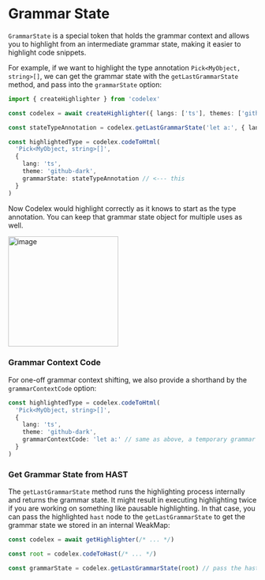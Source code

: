 # Grammar State

`GrammarState` is a special token that holds the grammar context and allows you to highlight from an intermediate grammar state, making it easier to highlight code snippets.

For example, if we want to highlight the type annotation `Pick<MyObject, string>[]`, we can get the grammar state with the `getLastGrammarState` method, and pass into the `grammarState` option:

```ts
import { createHighlighter } from 'codelex'

const codelex = await createHighlighter({ langs: ['ts'], themes: ['github-dark'] })

const stateTypeAnnotation = codelex.getLastGrammarState('let a:', { lang: 'ts', theme: 'github-dark' })

const highlightedType = codelex.codeToHtml(
  'Pick<MyObject, string>[]',
  {
    lang: 'ts',
    theme: 'github-dark',
    grammarState: stateTypeAnnotation // <--- this
  }
)
```

Now Codelex would highlight correctly as it knows to start as the type annotation. You can keep that grammar state object for multiple uses as well.

<img width="223" alt="image" src="https://github.com/deepcode-ai/codelex/assets/11247099/c896c2ae-2a88-428b-9d06-2d2552eaae8b">

### Grammar Context Code

For one-off grammar context shifting, we also provide a shorthand by the `grammarContextCode` option:

```ts
const highlightedType = codelex.codeToHtml(
  'Pick<MyObject, string>[]',
  {
    lang: 'ts',
    theme: 'github-dark',
    grammarContextCode: 'let a:' // same as above, a temporary grammar state is created internally
  }
)
```

### Get Grammar State from HAST

The `getLastGrammarState` method runs the highlighting process internally and returns the grammar state. It might result in executing highlighting twice if you are working on something like pausable highlighting. In that case, you can pass the highlighted `hast` node to the `getLastGrammarState` to get the grammar state we stored in an internal WeakMap:

```ts
const codelex = await getHighlighter(/* ... */)

const root = codelex.codeToHast(/* ... */)

const grammarState = codelex.getLastGrammarState(root) // pass the hast root instead of code
```
